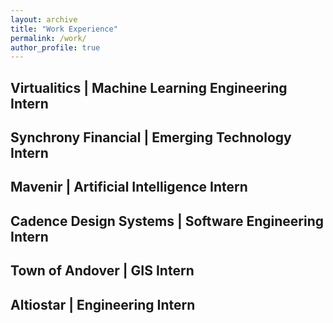```yaml
---
layout: archive
title: "Work Experience"
permalink: /work/
author_profile: true
---
```


## Virtualitics | Machine Learning Engineering Intern

## Synchrony Financial | Emerging Technology Intern

## Mavenir | Artificial Intelligence Intern

## Cadence Design Systems | Software Engineering Intern

## Town of Andover | GIS Intern

## Altiostar | Engineering Intern

<!--
{% if site.talkmap_link == true %}

<p style="text-decoration:underline;"><a href="/talkmap.html">My work experience!</a></p>

{% endif %}

{% for post in site.talks reversed %}
  {% include archive-single-talk.html %}
{% endfor %}

{% if site.talkmap_link == true %}

<p style="text-decoration:underline;"><a href="/talkmap.html">My teaching experience!</a></p>

{% endif %}

{% for post in site.talks reversed %}
  {% include archive-single-talk.html %}
{% endfor %}
-->